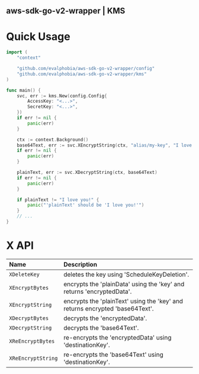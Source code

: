 aws-sdk-go-v2-wrapper | KMS
----


# Quick Usage

```go
import (
    "context"

	"github.com/evalphobia/aws-sdk-go-v2-wrapper/config"
	"github.com/evalphobia/aws-sdk-go-v2-wrapper/kms"
)

func main() {
	svc, err := kms.New(config.Config{
		AccessKey: "<...>",
		SecretKey: "<...>",
	})
	if err != nil {
		panic(err)
	}

	ctx := context.Background()
	base64Text, err := svc.XEncryptString(ctx, "alias/my-key", "I love you!")
	if err != nil {
		panic(err)
	}

	plainText, err := svc.XDecryptString(ctx, base64Text)
	if err != nil {
		panic(err)
	}

	if plainText != "I love you!" {
		panic("'plainText' should be 'I love you!'")
	}
	// ...
}
```

# X API

| Name | Description |
|:--|:--|
| `XDeleteKey` | deletes the key using 'ScheduleKeyDeletion'. |
| `XEncryptBytes` | encrypts the 'plainData' using the 'key' and returns 'encryptedData'. |
| `XEncryptString` | encrypts the 'plainText' using the 'key' and returns encrypted 'base64Text'. |
| `XDecryptBytes` | decrypts the 'encryptedData'. |
| `XDecryptString` | decrypts the 'base64Text'. |
| `XReEncryptBytes` | re-encrypts the 'encryptedData' using 'destinationKey'. |
| `XReEncryptString` | re-encrypts the 'base64Text' using 'destinationKey'. |
